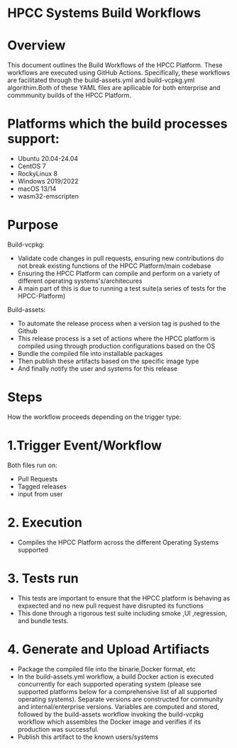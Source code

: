 # HPCC Systems Build Workflows

# Overview 
This document outlines the Build Workflows of the HPCC Platform. These workflows are executed using GitHub Actions. Specifically, these workflows are facilitated through the build-assets.yml and build-vcpkg.yml algorithim.Both of these YAML files are apllicable for both enterprise and commmunity builds of the HPCC Platform.

# Platforms which the build processes support: 
- Ubuntu 20.04-24.04
- CentOS 7
- RockyLinux 8
- Windows 2019/2022
- macOS 13/14
- wasm32-emscripten

# Purpose
Build-vcpkg: 
- Validate code changes in pull requests, ensuring new contributions do not break existing functions of the HPCC Platform/main codebase
- Ensuring the HPCC Platform can compile and perform on a variety of different operating systems's/architecures
- A main part of this is due to running a test suite(a series of tests for the HPCC-Platform)

Build-assets:
- To automate the release process when a version tag is pushed to the Github
- This release process is a set of actions where the HPCC platform is compiled using through production configurations based on the OS
- Bundle the compiled file into installable packages
- Then publish these artifacts based on the specific image type
- And finally notify the user and systems for this release 

# Steps
How the workflow proceeds depending on the trigger type:
# 1.Trigger Event/Workflow
   Both files run on:
   - Pull Requests
   - Tagged releases
   - input from user
# 2. Execution
- Compiles the HPCC Platform across the different Operating Systems supported
# 3. Tests run
  - This tests are important to ensure that the HPCC platform is behaving as expxected and no new pull request have disrupted its functions
  - This done through a rigorous test suite including smoke ,UI ,regression, and bundle tests. 
# 4. Generate and Upload Artifiacts
- Package the compiled file into the binarie,Docker format, etc
- In the build-assets.yml workflow, a build Docker action is executed concurrently for each supported operating system (please see supported platforms below for a comprehensive list of all supported operating systems). Separate versions are constructed for community and internal/enterprise versions. Variables are computed and stored, followed by the build-assets workflow invoking the build-vcpkg workflow which assembles the Docker image and verifies if its production was successful. 
- Publish this artifact to the known users/systems

